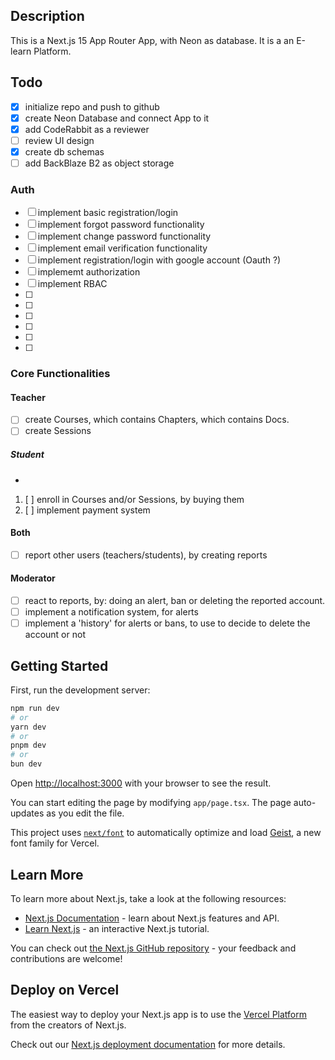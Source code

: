 ## Description

This is a Next.js 15 App Router App, with Neon as database. It is a an E-learn Platform.

## Todo

- [x] initialize repo and push to github
- [x] create Neon Database and connect App to it
- [x] add CodeRabbit as a reviewer
- [ ] review UI design
- [x] create db schemas
- [ ] add BackBlaze B2 as object storage

### Auth

- [ ] implement basic registration/login
- [ ] implement forgot password functionality
- [ ] implement change password functionality
- [ ] implement email verification functionality
- [ ] implement registration/login with google account (Oauth ?)
- [ ] implememt authorization
- [ ] implement RBAC
- [ ]
- [ ]
- [ ]
- [ ]
- [ ]
- [ ]

### Core Functionalities

#### Teacher

- [ ] create Courses, which contains Chapters, which contains Docs.
- [ ] create Sessions

##### Student

-

1. [ ] enroll in Courses and/or Sessions, by buying them
2. [ ] implement payment system

#### Both

- [ ] report other users (teachers/students), by creating reports

#### Moderator

- [ ] react to reports, by: doing an alert, ban or deleting the reported account.
- [ ] implement a notification system, for alerts
- [ ] implement a 'history' for alerts or bans, to use to decide to delete the account or not

## Getting Started

First, run the development server:

```bash
npm run dev
# or
yarn dev
# or
pnpm dev
# or
bun dev
```

Open [http://localhost:3000](http://localhost:3000) with your browser to see the result.

You can start editing the page by modifying `app/page.tsx`. The page auto-updates as you edit the file.

This project uses [`next/font`](https://nextjs.org/docs/app/building-your-application/optimizing/fonts) to automatically optimize and load [Geist](https://vercel.com/font), a new font family for Vercel.

## Learn More

To learn more about Next.js, take a look at the following resources:

- [Next.js Documentation](https://nextjs.org/docs) - learn about Next.js features and API.
- [Learn Next.js](https://nextjs.org/learn) - an interactive Next.js tutorial.

You can check out [the Next.js GitHub repository](https://github.com/vercel/next.js) - your feedback and contributions are welcome!

## Deploy on Vercel

The easiest way to deploy your Next.js app is to use the [Vercel Platform](https://vercel.com/new?utm_medium=default-template&filter=next.js&utm_source=create-next-app&utm_campaign=create-next-app-readme) from the creators of Next.js.

Check out our [Next.js deployment documentation](https://nextjs.org/docs/app/building-your-application/deploying) for more details.
